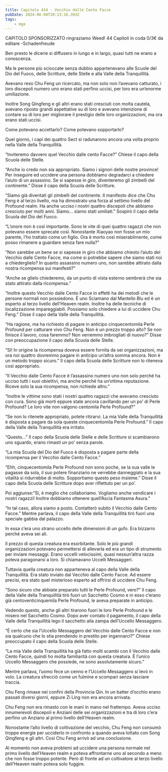 ```yaml
---
title: Capitolo 414 - Vecchio dalle Cento Facce
pubDate: 2024-06-08T20:13:16.393Z
tags:
    - mga
---
```

                
CAPITOLO SPONSORIZZATO ringraziamo Weed!
44 Capitoli in coda 0/3€
da editare
-Schadenfreude


Ben presto le dicerie si diffusero in lungo e in largo, quasi tutti ne erano a conoscenza.


Ma le persone più scioccate senza dubbio appartenevano alle Scuole del Dio del Fuoco, delle Scritture, delle Stelle e alla Valle della Tranquillità.


Avevano reso Chu Feng un ricercato, ma non solo non l’avevano catturato, i loro discepoli numero uno erano stati perfino uccisi, per loro era un’enorme umiliazione.


Inoltre Song Qingfeng e gli altri erano stati cresciuti con molta cautela, avevano riposto grandi aspettative su di loro e avevano intenzione di contare su di loro per migliorare il prestigio delle loro organizzazioni, ma ora erano stati uccisi.


Come potevano accettarlo? Come potevano sopportarlo?


Quel giorno, i capi dei quattro Sect si radunarono ancora una volta proprio nella Valle della Tranquillità.


“Inviteremo davvero quel Vecchio dalle cento Facce?” Chiese il capo della Scuola delle Stelle.


“Anche io credo non sia appropriato. Siamo i signori delle nostre province! Per inseguire ed uccidere una persona dobbiamo degradarci a chiedere l’aiuto di un assassino. Se si sapesse in giro, diventeremo gli zimbelli del continente.” Disse il capo della Scuola delle Scritture.


“Siamo già diventati gli zimbelli del continente. Il manifesto dice che Chu Feng è al terzo livello, ma ha dimostrato una forza al settimo livello del Profound realm. Ha anche ucciso i nostri quattro discepoli che abbiamo cresciuto per molti anni. Siamo… siamo stati umiliati.” Sospirò il capo della Scuola del Dio del Fuoco.


“L’onore non è così importante. Sono le vite di quei quattro ragazzi che non potevano essere sprecate così. Nonostante Xiaoyao non fosse un mio parente, l’ho trattato come un figlio. Ora è morto così miserabilmente, come posso rimanere a guardare senza fare nulla?”


“Non sarebbe un bene se si sapesse in giro che abbiamo chiesto l’aiuto del Vecchio dalle Cento Facce, ma come si potrebbe sapere che siamo stati noi a chiederglielo? In quanto assassino numero uno, non sarebbe attirato dalla nostra ricompensa sui manifesti?”


“Anche se glielo chiederemo, da un punto di vista esterno sembrerà che sia stato attirato dalla ricompensa.”


“Inoltre questo Vecchio dalle Cento Facce in effetti ha dei metodi che le persone normali non possiedono. È uno Sciamano dal Mantello Blu ed è un esperto al terzo livello dell’Heaven realm. Inoltre ha delle tecniche di localizzazione impareggiabili. Possiamo solo chiedere a lui di uccidere Chu Feng.” Disse il capo della Valle della Tranquillità.


“Ha ragione, ma ha richiesto di pagare in anticipo cinquecentomila Perle Profound per catturare vivo Chu Feng. Non è un prezzo troppo alto? Se non finisce il lavoro, cosa faremmo? Non verremmo imbrogliati di nuovo?” Disse con preoccupazione il capo della Scuola delle Stelle.


“Sì! In origine la ricompensa doveva essere fornita da sei organizzazioni, ma ora noi quattro dovremmo pagare in anticipo un’altra somma ancora. Non è un metodo troppo sicuro.” Il capo della Scuola delle Scritture non lo riteneva così appropriato.


“Il Vecchio dalle Cento Facce è l’assassino numero uno non solo perché ha ucciso tutti i suoi obiettivi, ma anche perché ha un’ottima reputazione. Riceve solo la sua ricompensa, non richiede altro.”


“Inoltre le vittime sono stati i nostri quattro ragazzi che avevamo cresciuto con cura. Sono già morti eppure state ancora cavillando per un po’ di Perle Profound? Le loro vite non valgono centomila Perle Profound?”


“Se non lo ritenete appropriato, potete ritirarvi. La mia Valle della Tranquillità è disposta a pagare da sola queste cinquecentomila Perle Profound.” Il capo della Valle della Tranquillità era irritato.


“Questo…” Il capo della Scuola delle Stelle e delle Scritture si scambiarono uno sguardo, erano rimasti un po’ senza parole.


“La mia Scuola del Dio del Fuoco è disposta a pagare parte della ricompensa per il Vecchio dalle Cento Facce.”


“Ehh, cinquecentomila Perle Profound non sono poche, se la sua valle le pagasse da sola, il suo potere finanziario ne verrebbe danneggiato e la sua vitalità si ridurrebbe di molto. Sopportiamo questo peso insieme.” Disse il capo della Scuola delle Scritture dopo aver riflettuto per un po’.


Poi aggiunse:“Sì, è meglio che collaboriamo. Vogliamo anche vendicare i nostri ragazzi! Inoltre dobbiamo ottenere quell’Ascia Fantasma Asura.”


“In tal caso, allora siamo a posto. Contatterò subito il Vecchio dalle Cento Facce.” Mentre parlava, il capo della Valle della Tranquillità tirò fuori una speciale gabbia dal palazzo.


In essa c’era uno strano uccello delle dimensioni di un gufo. Era bizzarro perché aveva sei ali.


Il prezzo di questa creatura era esorbitante. Solo le più grandi organizzazioni potevano permettersi di allevarla ed era un tipo di strumento per inviare messaggi. Erano uccelli velocissimi, quasi nessun’altra razza poteva paragonarsi a loro. Si chiamavano Uccelli Messaggeri.


Tuttavia quella creatura non apparteneva al capo della Valle della Tranquillità. Era stato inviato dal Vecchio dalle Cento Facce. Ad essere precisi, era stato quel misterioso esperto ad offrirsi di uccidere Chu Feng.


“Sono sicuro che abbiate preparato tutti le Perle Profound, vero?” Il capo della Valle della Tranquillità tirò fuori un Sacchetto Cosmo e in esso c’erano già centoventicinquemila Perle Profound, le aveva preparate in anticipo.


Vedendo questo, anche gli altri tirarono fuori le loro Perle Profound e le misero nel Sacchetto Cosmo. Dopo aver contato il pagamento, il capo della Valle della Tranquillità lego il sacchetto alla zampa dell’Uccello Messaggero.


“È certo che sia l’Uccello Messaggero del Vecchio dalle Cento Facce e non sia qualcuno che lo stia prendendo in prestito per ingannarci?” Chiese preoccupato il capo della Scuola delle Stelle.


“La mia Valle della Tranquillità ha già fatto molti scambi con il Vecchio dalle Cento Facce, quindi ho molta familiarità con questa creatura. È l’unico Uccello Messaggero che possiede, ne sono assolutamente sicuro.”


Mentre parlava, l’uomo fece un cenno e l’Uccello Messaggero si levò in volo. La creatura sfrecciò come un fulmine e scomparì senza lasciare traccia.


Chu Feng rimase nei confini della Provincia Qin. In un batter d’occhio erano passati diversi giorni, eppure Zi Ling non era ancora arrivata.


Chu Feng non era rimasto con le mani in mano nel frattempo. Aveva ucciso innumerevoli discepoli e Anziani delle sei organizzazioni e tra di loro c’era perfino un Anziano al primo livello dell’Heaven realm.


Nonostante l’alto livello di coltivazione del vecchio, Chu Feng non consumò troppe energie per ucciderlo in confronto a quando aveva lottato con Song Qingfeng e gli altri. Così Chu Feng arrivò ad una conclusione.


Al momento non aveva problemi ad uccidere una persona normale nel primo livello dell’Heaven realm e poteva affrontarne uno al secondo a meno che non fosse troppo potente. Però di fronte ad un coltivatore al terzo livello dell’Heaven realm poteva solo fuggire.





